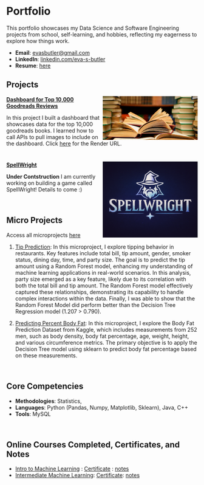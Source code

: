 # Portfolio
This portfolio showcases my Data Science and Software Engineering projects from school, self-learning, and hobbies, reflecting my eagerness to explore how things work.  

- **Email**: [evasbutler@gmail.com](evasbutler@gmail.com)
- **LinkedIn**: [linkedin.com/eva-s-butler](https://www.linkedin.com/in/eva-s-butler/)
- **Resume**: [here](https://github.com/eva-butler/Portfolio/blob/main/Eva_Butler_Resume.pdf)

## Projects

<img align="right" width="250" height="115" src="books.jpg"> **[Dashboard for Top 10,000 Goodreads Reviews](https://github.com/eva-butler/DS4003_evabutler)**

In this project I built a dashboard that showcases data for the top 10,000 goodreads books. I learned how to call APIs to pull images to include on the dashboard. Click [here](https://ds4003-evabutler.onrender.com) for the Render URL.

#

<img align="right" width="250" height="200" src="spellWrightImage.png"> **[SpellWright](https://github.com/eva-butler/spellwright)**

**Under Contstruction** I am currently working on building a game called SpellWright! Details to come :) 









<br />


## Micro Projects
Access all microprojects [here](https://github.com/eva-butler/Micro_Projects)
1. [Tip Prediction](https://github.com/eva-butler/Micro_Projects/blob/main/Random_Forest_Models/tip_prediction.ipynb): In this microproject, I explore tipping behavior in restaurants. Key features include total bill, tip amount, gender, smoker status, dining day, time, and party size. The goal is to predict the tip amount using a Random Forest model, enhancing my understanding of machine learning applications in real-world scenarios. In this analysis, party size emerged as a key feature, likely due to its correlation with both the total bill and tip amount. The Random Forest model effectively captured these relationships, demonstrating its capability to handle complex interactions within the data. Finally, I was able to show that the Random Forest Model did perform better than the Decision Tree Regression model (1.207 > 0.790).

2. [Predicting Percent Body Fat](https://github.com/eva-butler/Micro_Projects/blob/main/Decision_Tree_Models/body_fat_percentage_predictions.ipynb): In this microproject, I explore the Body Fat Prediction Dataset from Kaggle, which includes measurements from 252 men, such as body density, body fat percentage, age, weight, height, and various circumference metrics. The primary objective is to apply the Decision Tree model using sklearn to predict body fat percentage based on these measurements.
<br/>


## Core Competencies

- **Methodologies**: Statistics, 
- **Languages**: Python (Pandas, Numpy, Matplotlib, Sklearn), Java, C++
- **Tools**: MySQL

<br />

## Online Courses Completed, Certificates, and Notes
- [Intro to Machine Learning](https://www.kaggle.com/learn/intro-to-machine-learning) : [Certificate](https://github.com/eva-butler/Portfolio/blob/main/EvaSButler%20-%20Intro%20to%20Machine%20Learning.png) : [notes](https://github.com/eva-butler/Notes/blob/main/Intro_to_Machine_Learning.md)
- [Intermediate Machine Learning](https://www.kaggle.com/learn/intermediate-machine-learning): [Certificate](): [notes](https://github.com/eva-butler/Notes/blob/main/Intermediate_Machine_Learning.md)
